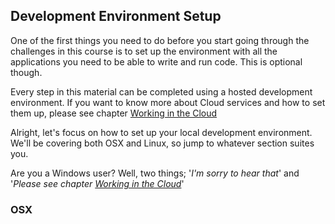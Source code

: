 ## Development Environment Setup

One of the first things you need to do before you start going through the challenges in this course is to set up the environment with all the applications you need to be able to write and run code. This is optional though. 

Every step in this material can be completed using a hosted development environment. If you want to know more about Cloud services and how to set them up, please see chapter [Working in the Cloud](/working_in_the_cloud.md)

Alright, let's focus on how to set up your local development environment. We'll be covering both OSX and Linux, so jump to whatever section suites you. 

Are you a Windows user? Well, two things; '*I'm sorry to hear that*' and '*Please see chapter [Working in the Cloud](/working_in_the_cloud.md)*'

### OSX

